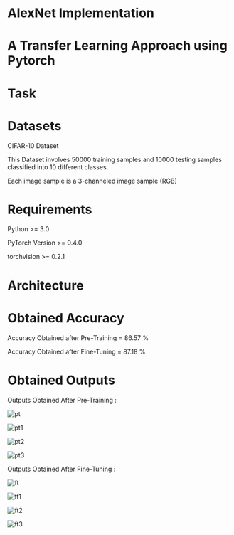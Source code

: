 # AlexNet Implementation 
# A Transfer Learning Approach using Pytorch

# Task

# Datasets
CIFAR-10 Dataset

This Dataset involves 50000 training samples and 10000 testing samples classified into 10 different classes.

Each image sample is a 3-channeled image sample (RGB)

# Requirements
Python >= 3.0

PyTorch Version >= 0.4.0

torchvision >= 0.2.1

# Architecture

# Obtained Accuracy
Accuracy Obtained after Pre-Training = 86.57 %

Accuracy Obtained after Fine-Tuning = 87.18 %

# Obtained Outputs
Outputs Obtained After Pre-Training :

![pt](https://user-images.githubusercontent.com/67636257/124396219-d4e15e00-dd25-11eb-9ada-3f75543d2914.png)

![pt1](https://user-images.githubusercontent.com/67636257/124396221-d579f480-dd25-11eb-9323-20c6029a456a.png)

![pt2](https://user-images.githubusercontent.com/67636257/124396207-d01caa00-dd25-11eb-9f04-b75c4a378a97.png)

![pt3](https://user-images.githubusercontent.com/67636257/124396210-d1e66d80-dd25-11eb-9de7-87d47b32e9d9.png)

Outputs Obtained After Fine-Tuning :

![ft](https://user-images.githubusercontent.com/67636257/124396211-d27f0400-dd25-11eb-9b54-0b7409357c1b.png)

![ft1](https://user-images.githubusercontent.com/67636257/124396213-d27f0400-dd25-11eb-9356-b234831be933.png)

![ft2](https://user-images.githubusercontent.com/67636257/124396215-d3b03100-dd25-11eb-9694-fe3c3eed9ff9.png)

![ft3](https://user-images.githubusercontent.com/67636257/124396217-d448c780-dd25-11eb-9069-14b1be6d5a23.png)

